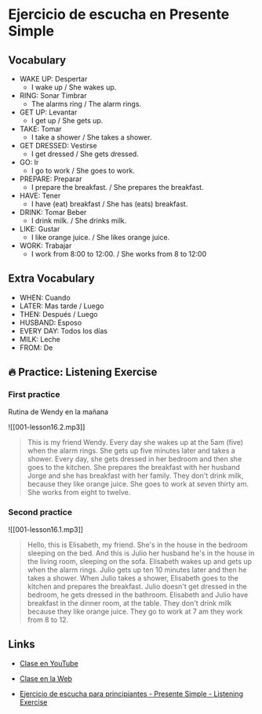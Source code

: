 # Ejercicio de escucha en Presente Simple

## Vocabulary

- WAKE UP: Despertar
	- I wake up / She wakes up.
- RING: Sonar Timbrar
	- The alarms ring / The alarm rings.
- GET UP: Levantar
	- I get up / She gets up.
- TAKE: Tomar
	- I take a shower / She takes a shower.
- GET DRESSED: Vestirse
	- I get dressed / She gets dressed.
- GO: Ir
	- I go to work / She goes to work.
- PREPARE: Preparar
	- I prepare the breakfast. / She prepares the breakfast.
- HAVE: Tener
	- I have (eat) breakfast / She has (eats) breakfast.
- DRINK: Tomar Beber
	- I drink milk. / She drinks milk.
- LIKE: Gustar
	- I like orange juice. / She likes orange juice.
- WORK: Trabajar
	- I work from 8:00 to 12:00. / She works from 8 to 12:00

## Extra Vocabulary 

- WHEN: Cuando
- LATER: Mas tarde / Luego
- THEN: Después / Luego
- HUSBAND: Esposo
- EVERY DAY: Todos los días
- MILK: Leche
- FROM: De

## 🔥 Practice: Listening Exercise

### First practice

Rutina de Wendy en la mañana   

![[001-lesson16.2.mp3]]

> This is my friend Wendy. Every day she wakes up at the 5am (five) when the alarm rings. She gets up five minutes later and takes a shower. Every day, she gets dressed in her bedroom and then she goes to the kitchen. She prepares the breakfast with her husband Jorge and she has breakfast with her family. They don't drink milk, because they like orange juice. She goes to work at seven thirty am. She works from eight to twelve.

### Second practice

![[001-lesson16.1.mp3]]

> Hello, this is Elisabeth, my friend. She's in the house in the bedroom sleeping on the bed. And this is Julio her husband he's in the house in the living room, sleeping on the sofa. Elisabeth wakes up and gets up when the alarm rings. Julio gets up ten 10 minutes later and then he takes a shower. When Julio takes a shower, Elisabeth goes to the kitchen and prepares the breakfast. Julio doesn't get dressed in the bedroom, he gets dressed in the bathroom. Elisabeth and Julio have breakfast in the dinner room, at the table. They don't drink milk because they like orange juice. They go to work at 7 am they work from 8 to 12.

## Links

- [Clase en YouTube](https://www.youtube.com/watch?v=UAQ0QFqtQUQ&list=PLgrNDDl9MxYmUmf19zPiljdg8FKIRmP78&index=18)  
- [Clase en la Web](https://www.pacho8a.com/ingl%C3%A9s/curso-ingl%C3%A9s-desde-cero/lecci%C3%B3n-16/)

- [Ejercicio de escucha para principiantes - Presente Simple - Listening Exercise](https://www.youtube.com/watch?v=IBHiPgaRVEI&list=PLgrNDDl9MxYmUmf19zPiljdg8FKIRmP78&index=19)